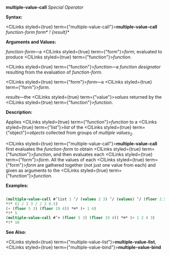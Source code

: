 **multiple-value-call** *Special Operator* 



**Syntax:** 



<ClLinks styled={true} term={"multiple-value-call"}><b>multiple-value-call</b></ClLinks> *function-form form*\* *! \{result\}*\* 



**Arguments and Values:** 



*function-form*—a <ClLinks styled={true} term={"form"}><i>form</i></ClLinks>; evaluated to produce <ClLinks styled={true} term={"function"}><i>function</i></ClLinks>. 



<ClLinks styled={true} term={"function"}><i>function</i></ClLinks>—a *function designator* resulting from the evaluation of *function-form*. 



<ClLinks styled={true} term={"form"}><i>form</i></ClLinks>—a <ClLinks styled={true} term={"form"}><i>form</i></ClLinks>. 



*results*—the <ClLinks styled={true} term={"value"}><i>values</i></ClLinks> returned by the <ClLinks styled={true} term={"function"}><i>function</i></ClLinks>. 



**Description:** 



Applies <ClLinks styled={true} term={"function"}><i>function</i></ClLinks> to a <ClLinks styled={true} term={"list"}><i>list</i></ClLinks> of the <ClLinks styled={true} term={"object"}><i>objects</i></ClLinks> collected from groups of *multiple values*<sub>2</sub>. 



<ClLinks styled={true} term={"multiple-value-call"}><b>multiple-value-call</b></ClLinks> first evaluates the *function-form* to obtain <ClLinks styled={true} term={"function"}><i>function</i></ClLinks>, and then evaluates each <ClLinks styled={true} term={"form"}><i>form</i></ClLinks>. All the values of each <ClLinks styled={true} term={"form"}><i>form</i></ClLinks> are gathered together (not just one value from each) and given as arguments to the <ClLinks styled={true} term={"function"}><i>function</i></ClLinks>. 



**Examples:**
```lisp

(multiple-value-call #’list 1 ’/ (values 2 3) ’/ (values) ’/ (floor 2.5)) 
*!* (1 / 2 3 / / 2 0.5) 
(+ (floor 5 3) (floor 19 4)) *⌘* (+ 1 4) 
*!* 5 
(multiple-value-call #’+ (floor 5 3) (floor 19 4)) *⌘* (+ 1 2 4 3) 
*!* 10 

```
**See Also:** 



<ClLinks styled={true} term={"multiple-value-list"}><b>multiple-value-list</b></ClLinks>, <ClLinks styled={true} term={"multiple-value-bind"}><b>multiple-value-bind</b></ClLinks> 



